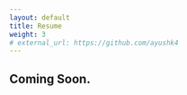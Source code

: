 ```yaml
---
layout: default
title: Resume
weight: 3
# external_url: https://github.com/ayushk4
---
```

## Coming Soon.
